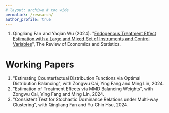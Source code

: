 ```yaml
---
# layout: archive # too wide
permalink: /research/
author_profile: true
---
```



1. Qingliang Fan and Yaqian Wu (2024). "[Endogenous Treatment Effect Estimation with a Large and Mixed Set of Instruments and Control Variables](https://papers.ssrn.com/sol3/papers.cfm?abstract_id=4146397)", The Review of Economics and Statistics.


Working Papers
======


1. "Estimating Counterfactual Distribution Functions via Optimal Distribution Balancing", with Zongwu Cai, Ying Fang and Ming Lin, 2024. 
1. "Estimation of Treatment Effects via MMD Balancing Weights", with Zongwu Cai, Ying Fang and Ming Lin, 2024.
1. "Consistent Test for Stochastic Dominance Relations under Multi-way Clustering", with Qingliang Fan and Yu-Chin Hsu, 2024.
 
